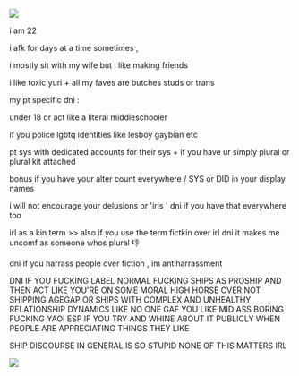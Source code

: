 ![](https://i.postimg.cc/s2KMvVYp/ramattra-ramattra-princess.gif)

i am 22 

i afk for days at a time sometimes , 

i mostly sit with my wife but i like making friends 

i like toxic yuri + all my faves are butches studs or trans



my pt specific dni : 

under 18  or act like a literal middleschooler 

if you police lgbtq identities like lesboy gaybian etc 

pt sys with dedicated accounts for their sys + if you have ur simply plural or plural kit attached 

bonus if you have your alter count everywhere  /  SYS or DID in your display names 

i will not encourage your delusions or 'irls ' dni if you have that everywhere too

irl as a kin term >>
also if you use the term fictkin over irl dni it makes me uncomf as someone whos plural 👎

 dni if you harrass people over fiction ,  im antiharrassment 

DNI IF YOU FUCKING LABEL NORMAL FUCKING SHIPS AS PROSHIP AND THEN ACT LIKE YOU'RE ON SOME MORAL HIGH HORSE OVER NOT SHIPPING AGEGAP OR SHIPS WITH COMPLEX AND UNHEALTHY RELATIONSHIP DYNAMICS LIKE NO ONE GAF YOU LIKE MID ASS BORING FUCKING YAOI ESP IF YOU TRY AND WHINE ABOUT IT PUBLICLY WHEN PEOPLE ARE APPRECIATING THINGS THEY LIKE 

SHIP DISCOURSE IN GENERAL IS SO STUPID NONE OF THIS MATTERS IRL


![](https://i.postimg.cc/FHB6YWjR/IMG-5823.jpg) 

